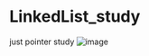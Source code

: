 # LinkedList_study
just pointer study
![image](https://user-images.githubusercontent.com/69478178/220646035-ec281282-3b8d-4024-9dc3-93fdbfb62091.png)
